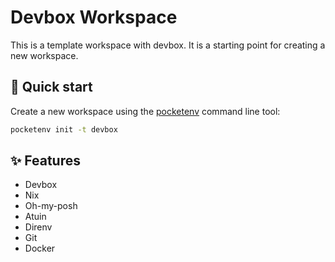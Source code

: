 # Devbox Workspace

This is a template workspace with devbox. It is a starting point for creating a new workspace.

## 🚀 Quick start

Create a new workspace using the [pocketenv](https://github.com/pocketenv-io/pocketenv) command line tool:

```sh
pocketenv init -t devbox
```

## ✨ Features

- Devbox
- Nix
- Oh-my-posh
- Atuin
- Direnv
- Git
- Docker